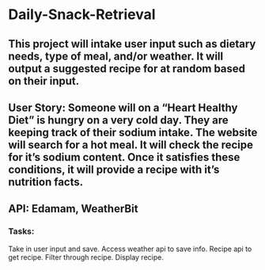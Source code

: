 # Daily-Snack-Retrieval

## This project will intake user input such as dietary needs, type of meal, and/or weather. It will output a suggested recipe for at random based on their input. 

## User Story: Someone will on a “Heart Healthy Diet” is hungry on a very cold day. They are keeping track of their sodium intake. The website will search for a hot meal. It will check the recipe for it’s sodium content. Once it satisfies these conditions, it will provide a recipe with it’s nutrition facts. 


## API: Edamam, WeatherBit

### Tasks: 
Take in user input and save.
Access weather api to save info.
Recipe api to get recipe.
Filter through recipe.
Display recipe.
